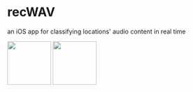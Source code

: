 # recWAV
an iOS app for classifying locations' audio content in real time

<img src="https://github.com/anGie44/recWAV/tree/master/imgs/map-screen.png" height="100">
<img src="https://github.com/anGie44/recWAV/tree/master/imgs/requests-screen.png" height="100">
